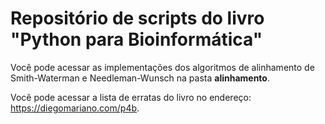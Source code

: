 # Repositório de scripts do livro "Python para Bioinformática"
 
Você pode acessar as implementações dos algoritmos de alinhamento de Smith-Waterman e Needleman-Wunsch na pasta **alinhamento**.

Você pode acessar a lista de erratas do livro no endereço: https://diegomariano.com/p4b.